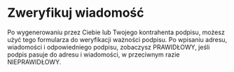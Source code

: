 # Zweryfikuj wiadomość

Po wygenerowaniu przez Ciebie lub Twojego kontrahenta podpisu, możesz użyć tego formularza do weryfikacji ważności podpisu. Po wpisaniu adresu, wiadomości i odpowiedniego podpisu, zobaczysz PRAWIDŁOWY, jeśli podpis pasuje do adresu i wiadomości, w przeciwnym razie NIEPRAWIDŁOWY.
